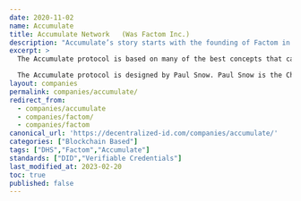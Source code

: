 ```yaml
---
date: 2020-11-02
name: Accumulate
title: Accumulate Network	(Was Factom Inc.)
description: "Accumulate’s story starts with the founding of Factom in 2014, a data publishing layer atop major blockchains."
excerpt: >
  The Accumulate protocol is based on many of the best concepts that came of the Factom protocol, including data and identity focus while combining the components in a new and unique configuration.

  The Accumulate protocol is designed by Paul Snow. Paul Snow is the Chief Blockchain Scientist at Inveniam and Defi Devs. Previously, he was the CEO and chief architect of the Factom protocol and co-author of the Factom White Paper, developing and implementing a “multi-leader” consensus algorithm for the blockchain network. Of note, he was founder and chief architect for DTRules, an open-source project providing decision table-based rules engines. He is listed as inventor on many of Factom’s 40+ patents, both issued and in progress, which serve as a foundation for Accumulate."
layout: companies
permalink: companies/accumulate/
redirect_from:
  - companies/accumulate
  - companies/factom/
  - companies/factom
canonical_url: 'https://decentralized-id.com/companies/accumulate/'
categories: ["Blockchain Based"]
tags: ["DHS","Factom","Accumulate"]
standards: ["DID","Verifiable Credentials"]
last_modified_at: 2023-02-20
toc: true
published: false
---
```


